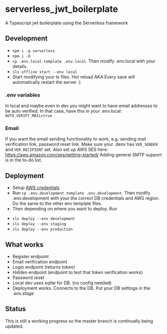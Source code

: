 # serverless_jwt_boilerplate

A Typescript jwt boilerplate using the Serverless framework

## Development

- `npm i -g serverless`
- `npm i -D`
- `cp .env.local.template .env.local`. Then modify .env.local with your details.
- `sls offline start --env local`
- Start modifying your ts files. Hot reload AKA Every save will automatically restart the server :)

### .env variables

In local and maybe even in dev you might want to have email addresses to be auto verified.
In that case, have this in your .env.local: `AUTO_VERIFY_MAIL=true`

### Email

If you want the email sending functionality to work, e.g. sending mail verification link, password reset link. Make sure your .denv has `VER_SENDER` and `VER_RECIPIENT` set. Also set up AWS SES here: https://aws.amazon.com/ses/getting-started/
Adding general SMTP support is in the to-do list.

## Deployment

- Setup [AWS credentials](https://docs.aws.amazon.com/sdk-for-java/v1/developer-guide/setup-credentials.html)
- Run `cp .env.development.template .env.development`. Then modify .env.development with your the correct DB credentials and AWS region. Do the same to the other env template files.
- Then depending on where you want to deploy. Run

* `sls deploy --env development`
* `sls deploy --env staging`
* `sls deploy --env production`

## What works

- Register endpoint
- Email verification endpoint
- Login endpoint (returns token)
- Hidden endpoint (endpoint to test that token verification works)
- Password reset
- Local dev uses sqlite for DB. (no config needed)
- Deployment works. Connects to the DB. Put your DB settings in the .env._stage_

## Status

This is still a working progress so the master branch is continually being updated.
